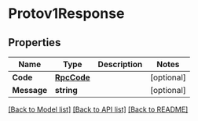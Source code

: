 # Protov1Response

## Properties

Name | Type | Description | Notes
------------ | ------------- | ------------- | -------------
**Code** | [**RpcCode**](rpcCode.md) |  | [optional] 
**Message** | **string** |  | [optional] 

[[Back to Model list]](../README.md#documentation-for-models) [[Back to API list]](../README.md#documentation-for-api-endpoints) [[Back to README]](../README.md)


